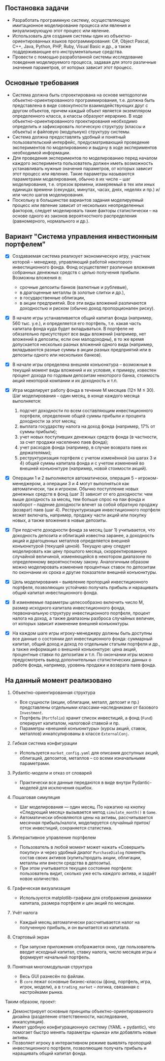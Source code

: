 ## Постановка задачи

- Разработать программную систему, осуществляющую имитационное моделирование процесса или явления и визуализирующую этот процесс или явление.
- Использовать для создания системы один из объектно-ориентированных языков программирования: С#, Object Pascal, C++, Java, Python, PHP, Ruby, Visual Basic и др., а также поддерживающие его инструментальные средства.
- Провести с помощью разработанной системы исследование поведения моделируемого процесса, задавая для этого различные значения параметров, от которых зависит этот процесс.

## Основные требования

- Система должна быть спроектирована на основе методологии объектно-ориентированного программирования, т.е. должна быть представлена в виде совокупности взаимодействующих друг с другом объектов, причем каждый объект является экземпляром определенного класса, а классы образуют иерархию. В ходе объектно-ориентированного проектирования необходимо определить и зафиксировать логическую структуру (классы и объекты) и файловую (модульную) структуру системы.
- Система должна предоставлять удобный и понятный пользовательский интерфейс, предусматривающий проведение экспериментов по моделированию и выдачу в ходе экспериментов необходимой информации.
- Для проведения экспериментов по моделированию перед началом каждого эксперимента пользователь должен иметь возможность устанавливать нужные значения параметров, от которых зависит этот процесс или явление. Такие параметры называются параметрами моделирования, обычно в их числе – шаг моделирования, т.е. отрезок времени, измеряемый в тех или иных единицах времени (секундах, минутах, часах, днях, неделях и пр.) и/или число шагов моделирования.
- Поскольку в большинстве вариантов задания моделируемый процесс или явление зависит от нескольких неопределенных факторов, следует моделировать такие факторы статистически – на основе одного из законов вероятностного распределения (равномерного, нормального и др.).

## Вариант "Система управления инвестионным портфелем"

- [x] Создаваемая система реализует экономическую игру, участник которой – менеджер, управляющий работой некоторого инвестиционного фонда. Фонд осуществляет различные вложения собранных денежных средств с целью получения прибыли. Возможны вложения в:
    - срочные депозиты банков (валютные и рублевые), 
    - в драгоценные металлы (в золотые слитки и др.), 
    - в государственные облигации, 
    - в акции предприятий.
Все эти виды вложений различаются доходностью и риском (обычно доход пропорционален риску).

- [x] В начале игры устанавливается общий капитал фонда (например, 560 тыс. у.е.), и определяется его портфель, т.е. какая часть капитала фонда куда будет вкладываться. В портфеле не обязательно присутствуют все виды вложений (например, нет вложений в депозиты, если они малодоходны), в то же время допускается несколько разных вложений одного вида (например, вкладываются разные суммы в акции разных предприятий или в депозиты одного или нескольких банков).

- [x] В начале игры определена внешняя конъюнктура – возможные в текущий момент виды вложений и их условия, к примеру, известен процент дохода по годовым депозитам некоторого банка, стоимость акций некоторой компании и их доходность и т.п.

- [x] Игра моделирует работу фонда в течение М месяцев (12≤ М ≤ 30). Шаг моделирования – один месяц, в конце каждого месяца выполняется:
    1. подсчет доходности по всем составляющим инвестиционного портфеля, определение общей суммы прибыли и процента доходности за этот месяц;
    2. выплата государству налога на доход фонда (например, 17% от суммы прибыли);
    3. учет новых поступивших денежных средств фонда (в частности, за счет продажи населению паев фонда);
    4. учет расходов фонда (например, в случае возврата паев их держателями);
    5. реструктуризация портфеля с учетом изменённой (на шагах 3 и 4) общей суммы капитала фонда и с учетом изменений во внешней конъюнктуре (например, новой стоимости акций).

- [x] Операции 1 и 2 выполняются автоматически, операция 5 – игроком-менеджером, а операции 3 и 4 могут выполняться как автоматически, так и игроком. Обычно поступление новых денежных средств в фонд (шаг 3) зависит от его доходности: чем выше доходность за месяц, тем больше спрос на паи фонда и наоборот – падение доходности влечет за собой обратную продажу (возврат) паев (шаг 4). Реструктуризация инвестиционного портфеля может включать, например, продажу части акций или покупку новых, а также вложения в новые депозиты.

- [x] При подсчете доходности фонда за месяц (шаг 1) учитывается, что доходность депозита и облигаций известна заранее, а доходность акций и драгоценных металлов определяется внешней конъюнктурой (текущей ценой). Текущую цену следует моделировать как цену прошлого месяца, скорректированную случайной величиной, изменяющейся в некотором диапазоне по определенному вероятностному закону. Аналогичным образом можно моделировать изменение процентных ставок по депозитам по окончании их срока и другие показатели внешней конъюнктуры.

- [x] Цель моделирования – выявление пропорций инвестиционного портфеля, позволяющих устойчиво получать прибыль и наращивать общий капитал инвестиционного фонда. 

- [x] В изменяемые параметры целесообразно включить число М, размер исходного капитала инвестиционного фонда, первоначальную структуру инвестиционного портфеля, процент налога на доход, а также диапазоны разброса случайных величин, от которых зависит изменение внешней конъюнктуры.

- [x] На каждом шаге игры игроку-менеджеру должны быть доступны все данные о состоянии дел инвестиционного фонда: суммарный капитал, общий доход и доход по отдельным статьям портфеля и др., а также информация о внешней конъюнктуре: цена акций, процентные ставки по депозитам и т.п. По окончании игры можно предусмотреть вывод дополнительных статистических данных о работе фонда, например, уровень продажи и возврата паев фонда.






## На данный момент реализовано

1. Объектно-ориентированная структура  
   - Все сущности (акции, облигации, металл, депозит и пр.) представлены отдельными классами-наследниками от базового `Investment`.  
   - Портфель (`Portfolio`) хранит список инвестиций, а фонд (`Fund`) оперирует капиталом, налоговой ставкой и пр.  
   - Параметры «внешней конъюнктуры» (курсы акций, ставок, металлов) инкапсулированы в классе `ExternalConj`.  

2. Гибкая система конфигурации
   - Используется `market_config.yaml` для описания доступных акций, облигаций, депозитов, металлов – со всеми изначальными параметрами.  

3. Pydantic-модели и отказ от словарей  
   - Практически все данные передаются в виде внутри Pydantic-моделей для исключения ошибок. 

4. Пошаговая симуляция
   - Шаг моделирования — один месяц. По нажатию на кнопку «Следующий месяц» вызывается метод `simulate_month()` в `Game`.  
   - Автоматически обновляются цены на активы, рассчитывается месячная прибыль/налоги, моделируется случайный приток/отток инвестиций, сохраняется статистика.

5. Интерактивное управление портфелем 
   - Пользователь в любой момент может нажать «Совершить покупку» и через удобный диалог `PurchaseDialog` поменять состав своих активов (купить/продать акции, облигации, металлы или внести средства в депозиты).  
   - При этом учитывается текущее состояние портфеля: пользователь видит, сколько уже есть каждого актива, и задаёт новое количество.

6. Графическая визуализация
   - Используются matplotlib-графики для отображения динамики капитала, размера портфеля и цен акций по месяцам.  

7. Учёт налога
   - Каждый месяц автоматически рассчитывается налог на полученную прибыль, и он вычитается из капитала.  

8. Стартовый экран  
   - При запуске приложения отображается окно, где пользователь вводит исходный капитал, ставку налога, число месяцев игры и формирует начальный портфель.  

9. Понятная многомодульная структура
   - Весь GUI разнесён по файлам.  
   - В `core` лежат основные бизнес-классы (фонд, портфель, игра, игрок, модели), а в `trading_market` – логика, связанная с настройками рынка.  


Таким образом, проект:

- Демонстрирует основные принципы объектно-ориентированного дизайна (разделение ответственности, наследование, инкапсуляция).  
- Имеет удобную конфигурационную систему (YAML + pydantic), что помогает быстро менять параметры «рынка» или добавлять новые активы.  
- Позволяет игроку в интерактивном режиме выявлять пропорций инвестиционного портфеля, позволяющие получать прибыль и наращивать общий капитал фонда. 

